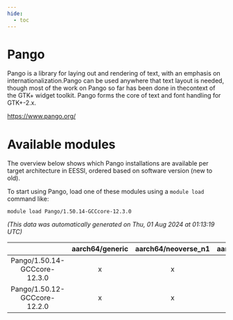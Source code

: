 ```yaml
---
hide:
  - toc
---
```


Pango
=====


Pango is a library for laying out and rendering of text, with an emphasis on internationalization.Pango can be used anywhere that text layout is needed, though most of the work on Pango so far has been done in thecontext of the GTK+ widget toolkit. Pango forms the core of text and font handling for GTK+-2.x.

https://www.pango.org/
# Available modules


The overview below shows which Pango installations are available per target architecture in EESSI, ordered based on software version (new to old).

To start using Pango, load one of these modules using a `module load` command like:

```shell
module load Pango/1.50.14-GCCcore-12.3.0
```

*(This data was automatically generated on Thu, 01 Aug 2024 at 01:13:19 UTC)*  

| |aarch64/generic|aarch64/neoverse_n1|aarch64/neoverse_v1|x86_64/generic|x86_64/amd/zen2|x86_64/amd/zen3|x86_64/intel/haswell|x86_64/intel/skylake_avx512|
| :---: | :---: | :---: | :---: | :---: | :---: | :---: | :---: | :---: |
|Pango/1.50.14-GCCcore-12.3.0|x|x|x|x|x|x|x|x|
|Pango/1.50.12-GCCcore-12.2.0|x|x|x|x|x|x|x|x|
